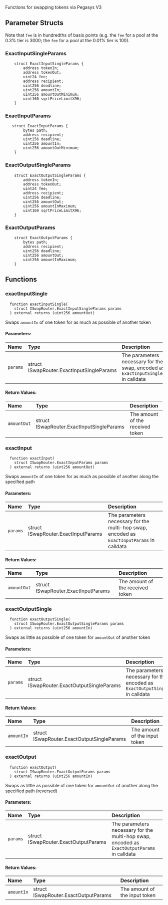 Functions for swapping tokens via Pegasys V3

## Parameter Structs

Note that `fee` is in hundredths of basis points (e.g. the `fee` for a pool at the 0.3% tier is 3000; the `fee` for a pool at the 0.01% tier is 100).

### ExactInputSingleParams

```solidity
    struct ExactInputSingleParams {
        address tokenIn;
        address tokenOut;
        uint24 fee;
        address recipient;
        uint256 deadline;
        uint256 amountIn;
        uint256 amountOutMinimum;
        uint160 sqrtPriceLimitX96;
    }
```

### ExactInputParams

```solidity
   struct ExactInputParams {
        bytes path;
        address recipient;
        uint256 deadline;
        uint256 amountIn;
        uint256 amountOutMinimum;
    }
```

### ExactOutputSingleParams

```solidity
    struct ExactOutputSingleParams {
        address tokenIn;
        address tokenOut;
        uint24 fee;
        address recipient;
        uint256 deadline;
        uint256 amountOut;
        uint256 amountInMaximum;
        uint160 sqrtPriceLimitX96;
    }
```

### ExactOutputParams

```solidity
    struct ExactOutputParams {
        bytes path;
        address recipient;
        uint256 deadline;
        uint256 amountOut;
        uint256 amountInMaximum;
    }
```

## Functions

### exactInputSingle

```solidity
  function exactInputSingle(
    struct ISwapRouter.ExactInputSingleParams params
  ) external returns (uint256 amountOut)
```

Swaps `amountIn` of one token for as much as possible of another token

#### Parameters:

| Name     | Type                                      | Description                                                                            |
| :------- | :---------------------------------------- | :------------------------------------------------------------------------------------- |
| `params` | struct ISwapRouter.ExactInputSingleParams | The parameters necessary for the swap, encoded as `ExactInputSingleParams` in calldata |

#### Return Values:

| Name        | Type                                      | Description                      |
| :---------- | :---------------------------------------- | :------------------------------- |
| `amountOut` | struct ISwapRouter.ExactInputSingleParams | The amount of the received token |

### exactInput

```solidity
  function exactInput(
    struct ISwapRouter.ExactInputParams params
  ) external returns (uint256 amountOut)
```

Swaps `amountIn` of one token for as much as possible of another along the specified path

#### Parameters:

| Name     | Type                                | Description                                                                                |
| :------- | :---------------------------------- | :----------------------------------------------------------------------------------------- |
| `params` | struct ISwapRouter.ExactInputParams | The parameters necessary for the multi-hop swap, encoded as `ExactInputParams` in calldata |

#### Return Values:

| Name        | Type                                | Description                      |
| :---------- | :---------------------------------- | :------------------------------- |
| `amountOut` | struct ISwapRouter.ExactInputParams | The amount of the received token |

### exactOutputSingle

```solidity
  function exactOutputSingle(
    struct ISwapRouter.ExactOutputSingleParams params
  ) external returns (uint256 amountIn)
```

Swaps as little as possible of one token for `amountOut` of another token

#### Parameters:

| Name     | Type                                       | Description                                                                             |
| :------- | :----------------------------------------- | :-------------------------------------------------------------------------------------- |
| `params` | struct ISwapRouter.ExactOutputSingleParams | The parameters necessary for the swap, encoded as `ExactOutputSingleParams` in calldata |

#### Return Values:

| Name       | Type                                       | Description                   |
| :--------- | :----------------------------------------- | :---------------------------- |
| `amountIn` | struct ISwapRouter.ExactOutputSingleParams | The amount of the input token |

### exactOutput

```solidity
  function exactOutput(
    struct ISwapRouter.ExactOutputParams params
  ) external returns (uint256 amountIn)
```

Swaps as little as possible of one token for `amountOut` of another along the specified path (reversed)

#### Parameters:

| Name     | Type                                 | Description                                                                                 |
| :------- | :----------------------------------- | :------------------------------------------------------------------------------------------ |
| `params` | struct ISwapRouter.ExactOutputParams | The parameters necessary for the multi-hop swap, encoded as `ExactOutputParams` in calldata |

#### Return Values:

| Name       | Type                                 | Description                   |
| :--------- | :----------------------------------- | :---------------------------- |
| `amountIn` | struct ISwapRouter.ExactOutputParams | The amount of the input token |
